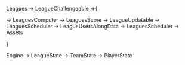 
Leagues -> LeagueChallengeable =>{

 -> LeaguesComputer		-> LeaguesScore		-> LeagueUpdatable 	-> LeaguesScheduler
 -> LeagueUsersAlongData 										-> LeaguesScheduler -> Assets

}

Engine -> LeagueState -> TeamState -> PlayerState
